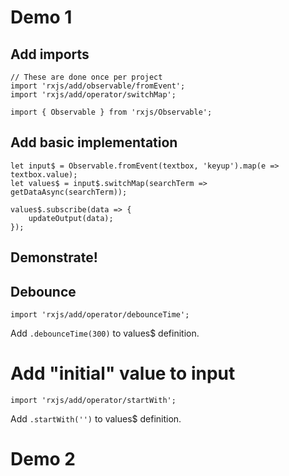 # Demo 1

## Add imports

    // These are done once per project
    import 'rxjs/add/observable/fromEvent';
    import 'rxjs/add/operator/switchMap';

    import { Observable } from 'rxjs/Observable';


## Add basic implementation

    let input$ = Observable.fromEvent(textbox, 'keyup').map(e => textbox.value);
    let values$ = input$.switchMap(searchTerm => getDataAsync(searchTerm));

    values$.subscribe(data => {
        updateOutput(data);
    });

## Demonstrate!


## Debounce

    import 'rxjs/add/operator/debounceTime';

Add `.debounceTime(300)` to values$ definition.


# Add "initial" value to input

    import 'rxjs/add/operator/startWith';

Add `.startWith('')` to values$ definition.


# Demo 2